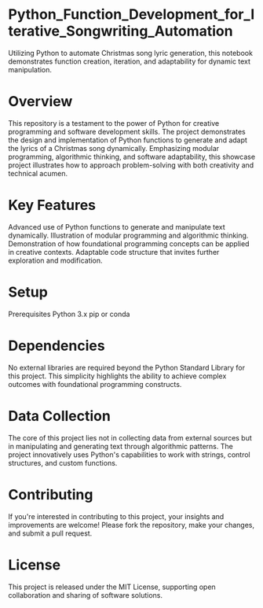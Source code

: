 # Python_Function_Development_for_Iterative_Songwriting_Automation
Utilizing Python to automate Christmas song lyric generation, this notebook demonstrates function creation, iteration, and adaptability for dynamic text manipulation.

# Overview
This repository is a testament to the power of Python for creative programming and software development skills. The project demonstrates the design and implementation of Python functions to generate and adapt the lyrics of a Christmas song dynamically. Emphasizing modular programming, algorithmic thinking, and software adaptability, this showcase project illustrates how to approach problem-solving with both creativity and technical acumen.

# Key Features
Advanced use of Python functions to generate and manipulate text dynamically.
Illustration of modular programming and algorithmic thinking.
Demonstration of how foundational programming concepts can be applied in creative contexts.
Adaptable code structure that invites further exploration and modification.

# Setup
Prerequisites
Python 3.x
pip or conda

# Dependencies
No external libraries are required beyond the Python Standard Library for this project. This simplicity highlights the ability to achieve complex outcomes with foundational programming constructs.

# Data Collection
The core of this project lies not in collecting data from external sources but in manipulating and generating text through algorithmic patterns. The project innovatively uses Python's capabilities to work with strings, control structures, and custom functions.

# Contributing
If you're interested in contributing to this project, your insights and improvements are welcome! Please fork the repository, make your changes, and submit a pull request.

# License
This project is released under the MIT License, supporting open collaboration and sharing of software solutions.
